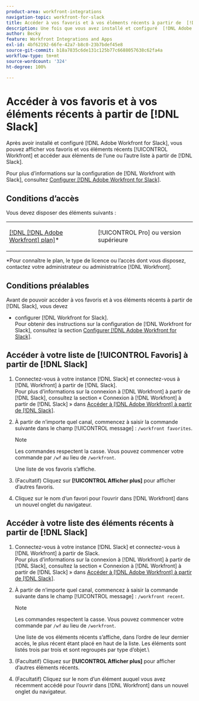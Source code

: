 ```yaml
---
product-area: workfront-integrations
navigation-topic: workfront-for-slack
title: Accéder à vos favoris et à vos éléments récents à partir de  [!DNL Slack]
description: Une fois que vous avez installé et configuré  [!DNL Adobe Workfront]  pour Slack, vous pouvez afficher vos favoris et vos éléments récents Workfront et accéder aux éléments de l’une ou l’autre liste à partir de Slack.
author: Becky
feature: Workfront Integrations and Apps
exl-id: 4bf62192-66fe-42a7-b8c0-23b7bdef45e8
source-git-commit: b18a7835c6de131c125b77c6688057638c62fa4a
workflow-type: tm+mt
source-wordcount: '324'
ht-degree: 100%

---
```


# Accéder à vos favoris et à vos éléments récents à partir de [!DNL Slack]

Après avoir installé et configuré [!DNL Adobe Workfront for Slack], vous pouvez afficher vos favoris et vos éléments récents [!UICONTROL Workfront] et accéder aux éléments de l’une ou l’autre liste à partir de [!DNL Slack].

Pour plus d’informations sur la configuration de [!DNL Workfront with Slack], consultez [Configurer  [!DNL Adobe Workfront for Slack]](../../workfront-integrations-and-apps/using-workfront-with-slack/configure-workfront-for-slack.md).

## Conditions d’accès

Vous devez disposer des éléments suivants :

<table style="table-layout:auto"> 
 <col> 
 <col> 
 <tbody> 
  <tr> 
   <td role="rowheader"><a href="https://business.adobe.com/products/workfront/pricing.html" target="_blank">[!DNL [!DNL Adobe Workfront] plan]</a>*</td> 
   <td> <p>[!UICONTROL Pro] ou version supérieure</p> </td> 
  </tr> 
 </tbody> 
</table>

&#42;Pour connaître le plan, le type de licence ou l’accès dont vous disposez, contactez votre administrateur ou administratrice [!DNL Workfront].

## Conditions préalables

Avant de pouvoir accéder à vos favoris et à vos éléments récents à partir de [!DNL Slack], vous devez

* configurer [!DNL Workfront for Slack].\
   Pour obtenir des instructions sur la configuration de [!DNL Workfront for Slack], consultez la section [Configurer [!DNL Adobe Workfront for Slack]](../../workfront-integrations-and-apps/using-workfront-with-slack/configure-workfront-for-slack.md).

## Accéder à votre liste de [!UICONTROL Favoris] à partir de [!DNL Slack]

1. Connectez-vous à votre instance [!DNL Slack] et connectez-vous à [!DNL Workfront] à partir de [!DNL Slack].\
   Pour plus d’informations sur la connexion à [!DNL Workfront] à partir de [!DNL Slack], consultez la section « Connexion à [!DNL Workfront] à partir de [!DNL Slack] » dans [Accéder à  [!DNL Adobe Workfront]  à partir de  [!DNL Slack]](../../workfront-integrations-and-apps/using-workfront-with-slack/access-workfront-from-slack.md).

1. À partir de n’importe quel canal, commencez à saisir la commande suivante dans le champ [!UICONTROL message] : `/workfront favorites`.

   >[!NOTE]
   >
   >Les commandes respectent la casse. Vous pouvez commencer votre commande par `/wf` au lieu de `/workfront`.

   Une liste de vos favoris s’affiche.

1. (Facultatif) Cliquez sur **[!UICONTROL Afficher plus]** pour afficher d’autres favoris.
1. Cliquez sur le nom d’un favori pour l’ouvrir dans [!DNL Workfront] dans un nouvel onglet du navigateur.

## Accéder à votre liste des éléments récents à partir de [!DNL Slack]

1. Connectez-vous à votre instance [!DNL Slack] et connectez-vous à [!DNL Workfront] à partir de Slack.\
   Pour plus d’informations sur la connexion à [!DNL Workfront] à partir de [!DNL Slack], consultez la section « Connexion à [!DNL Workfront] à partir de [!DNL Slack] » dans [Accéder à  [!DNL Adobe Workfront]  à partir de  [!DNL Slack]](../../workfront-integrations-and-apps/using-workfront-with-slack/access-workfront-from-slack.md).

1. À partir de n’importe quel canal, commencez à saisir la commande suivante dans le champ [!UICONTROL message] : `/workfront recent`.

   >[!NOTE]
   >
   >Les commandes respectent la casse. Vous pouvez commencer votre commande par `/wf` au lieu de `/workfront`.

   Une liste de vos éléments récents s’affiche, dans l’ordre de leur dernier accès, le plus récent étant placé en haut de la liste. Les éléments sont listés trois par trois et sont regroupés par type d’objet.\

1. (Facultatif) Cliquez sur **[!UICONTROL Afficher plus]** pour afficher d’autres éléments récents.
1. (Facultatif) Cliquez sur le nom d’un élément auquel vous avez récemment accédé pour l’ouvrir dans [!DNL Workfront] dans un nouvel onglet du navigateur.
